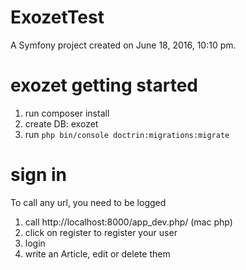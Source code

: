 ExozetTest
==========

A Symfony project created on June 18, 2016, 10:10 pm.

# exozet getting started

1. run composer install
2. create DB: exozet 
3. run ```php bin/console doctrin:migrations:migrate```

# sign in

To call any url, you need to be logged
1. call http://localhost:8000/app_dev.php/ (mac php)
2. click on register to register your user
3. login
4. write an Article, edit or delete them 
